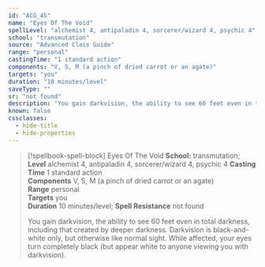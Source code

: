 ```yaml
---
id: "ACG_45"
name: "Eyes Of The Void"
spellLevel: "alchemist 4, antipaladin 4, sorcerer/wizard 4, psychic 4"
school: "transmutation"
source: "Advanced Class Guide"
range: "personal"
castingTime: "1 standard action"
components: "V, S, M (a pinch of dried carrot or an agate)"
targets: "you"
duration: "10 minutes/level"
saveType: ""
sr: "not found"
description: "You gain darkvision, the ability to see 60 feet even in total darkness, including that created by deeper darkness.  Darkvision is black-and-white only, but otherwise like normal sight. While affected, your eyes turn completely black (but appear white to anyone viewing you with darkvision)."
known: false
cssclasses:
  - hide-title
  - hide-properties
---
```


> [!spellbook-spell-block] Eyes Of The Void
> **School:** transmutation; **Level** alchemist 4, antipaladin 4, sorcerer/wizard 4, psychic 4
> **Casting Time** 1 standard action  
> **Components** V, S, M (a pinch of dried carrot or an agate)  
> **Range** personal  
> **Targets** you  
> **Duration** 10 minutes/level; **Spell Resistance** not found
> 
> You gain darkvision, the ability to see 60 feet even in total darkness, including that created by deeper darkness.  Darkvision is black-and-white only, but otherwise like normal sight. While affected, your eyes turn completely black (but appear white to anyone viewing you with darkvision).